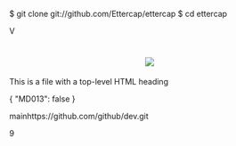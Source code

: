 




$ git clone git://github.com/Ettercap/ettercap
$ cd ettercap

V<h1 align="center"><img src="https://placekitten.com/300/150"/></h1>

This is a file with a top-level HTML heading



{
    "MD013": false
}



mainhttps://github.com/github/dev.git


9

